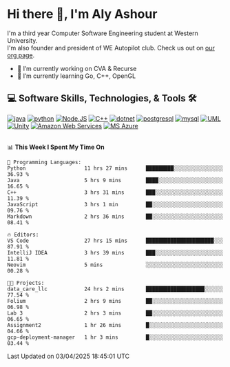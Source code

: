 # Hi there 👋, I'm Aly Ashour
I'm a third year Computer Software Engineering student at Western University.  
I'm also founder and president of WE Autopilot club. Check us out on [our org page](https://github.com/WE-Autopilot).

- 🔭 I’m currently working on CVA & Recurse
- 🌱 I’m currently learning Go, C++, OpenGL

## 💻 Software Skills, Technologies, & Tools 🛠️

<div>
  <a href="#"><img alt="java" src ="https://img.shields.io/badge/Java-orange?style=for-the-badge&logo=openjdk"/></a>
  <a href="#"><img alt="python" src ="https://img.shields.io/badge/Python-14354C?style=for-the-badge&logo=python&logoColor=white"/></a>
  <a href="#"><img alt="Node.JS" src="https://img.shields.io/badge/Node.JS-78B362?style=for-the-badge&logo=nodedotjs&logoColor=grey"/></a>
  <a href="#"><img alt="C++" src="https://img.shields.io/badge/C%2B%2B-00589D?style=for-the-badge&logo=cplusplus"></a>
  <a href="#"><img alt="dotnet" src="https://img.shields.io/badge/.NET-AF78DD?style=for-the-badge&logo=dotnet&logoColor=white"></a>
  <a href="#"><img alt="postgresql" src="https://img.shields.io/badge/postgreSQL-4169E1.svg?style=for-the-badge&logo=postgresql&logoColor=white"/></a>
  <a href="#"><img alt="mysql" src="https://img.shields.io/badge/MySQL-6A89A7?style=for-the-badge&logo=mysql&logoColor=orange"/></a>
  <a href="#"><img alt="UML" src="https://img.shields.io/badge/UML-yellow?style=for-the-badge&logo=uml&logoColor=purple"></a>
  <a href="#"><img alt="Unity" src="https://img.shields.io/badge/Unity-darkgrey?style=for-the-badge&logo=unity&logoColor=FAF9F6"></a>
  <a href="#"><img alt="Amazon Web Services" src="https://img.shields.io/badge/Amazon%20Web%20Services-141F2E?style=for-the-badge&logo=amazonwebservices&logoColor=FF9900"></a>
  <a href="#"><img alt="MS Azure" src="https://img.shields.io/badge/MS%20Azure-FAF9F6?style=for-the-badge"></a> 
</div>

<br>


<!--START_SECTION:waka-->
📊 **This Week I Spent My Time On** 

```text
💬 Programming Languages: 
Python                   11 hrs 27 mins      █████████░░░░░░░░░░░░░░░░   36.93 % 
Java                     5 hrs 9 mins        ████░░░░░░░░░░░░░░░░░░░░░   16.65 % 
C++                      3 hrs 31 mins       ███░░░░░░░░░░░░░░░░░░░░░░   11.39 % 
JavaScript               3 hrs 1 min         ██░░░░░░░░░░░░░░░░░░░░░░░   09.76 % 
Markdown                 2 hrs 36 mins       ██░░░░░░░░░░░░░░░░░░░░░░░   08.41 % 

🔥 Editors: 
VS Code                  27 hrs 15 mins      ██████████████████████░░░   87.91 % 
IntelliJ IDEA            3 hrs 39 mins       ███░░░░░░░░░░░░░░░░░░░░░░   11.81 % 
Neovim                   5 mins              ░░░░░░░░░░░░░░░░░░░░░░░░░   00.28 % 

🐱‍💻 Projects: 
data_care_llc            24 hrs 2 mins       ███████████████████░░░░░░   77.54 % 
Folium                   2 hrs 9 mins        ██░░░░░░░░░░░░░░░░░░░░░░░   06.98 % 
Lab 3                    2 hrs 3 mins        ██░░░░░░░░░░░░░░░░░░░░░░░   06.65 % 
Assignment2              1 hr 26 mins        █░░░░░░░░░░░░░░░░░░░░░░░░   04.66 % 
gcp-deployment-manager   1 hr 3 mins         █░░░░░░░░░░░░░░░░░░░░░░░░   03.44 % 
```


 Last Updated on 03/04/2025 18:45:01 UTC
<!--END_SECTION:waka-->
